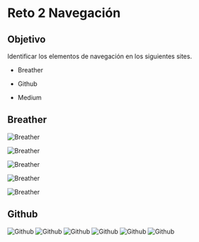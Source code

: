# Reto 2 Navegación

## Objetivo

Identificar los elementos de navegación en los siguientes sites.

   * Breather

   * Github

   * Medium
   
  
 ## Breather   
 
![Breather](assets/img/BREATHER-01.png)

![Breather](assets/img/BREATHER-02.png)

![Breather](assets/img/BREATHER-03.png)

![Breather](assets/img/BREATHER-04.png)

![Breather](assets/img/BREATHER-05.png)

 ## Github   
 
![Github](assets/img/GITHUB-01.png)
![Github](assets/img/GITHUB-02.png)
![Github](assets/img/GITHUB-03.png)
![Github](assets/img/GITHUB-04.png)
![Github](assets/img/GITHUB-05.png)
![Github](assets/img/GITHUB-06.png)


